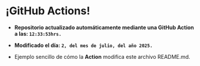 # ¡GitHub Actions!
* **Repositorio actualizado automáticamente mediante una GitHub Action a las: `12:33:53hrs.`**
* **Modificado el día: `2, del mes de julio, del año 2025.`**

* Ejemplo sencillo de cómo la **Action** modifica este archivo README.md.
